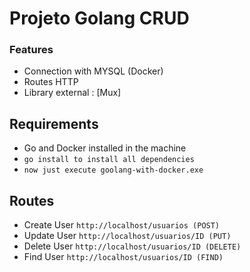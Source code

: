 # Projeto Golang CRUD

### Features

- Connection with MYSQL (Docker)
- Routes HTTP
- Library external : [Mux]


## Requirements

- Go and Docker installed in the machine
- `go install to install all dependencies`
- `now just execute goolang-with-docker.exe`

## Routes
- Create User `http://localhost/usuarios (POST)` 
- Update User `http://localhost/usuarios/ID (PUT)` 
- Delete User `http://localhost/usuarios/ID (DELETE)` 
- Find User `http://localhost/usuarios/ID (FIND)` 
